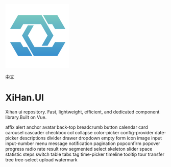 ![LOGO](./assets/LOGO.png)

[中文](README_cn.md)

# XiHan.UI

Xihan ui repository. Fast, lightweight, efficient, and dedicated component library.Built on Vue.



affix
alert
anchor
avatar
back-top
breadcrumb
button
calendar
card
carousel
cascader
checkbox
col
collapse
color-picker
config-provider
date-picker
descriptions
divider
drawer
dropdown
empty
form
icon
image
input
input-number
menu
message
notification
pagination
popconfirm
popover
progress
radio
rate
result
row
segmented
select
skeleton
slider
space
statistic
steps
switch
table
tabs
tag
time-picker
timeline
tooltip
tour
transfer
tree
tree-select
upload
watermark
